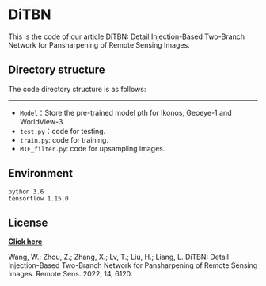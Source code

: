 # DiTBN
This is the code of our article DiTBN: Detail Injection-Based Two-Branch Network for Pansharpening of Remote Sensing Images.

## Directory structure

The code directory structure is as follows:

------
- `Model`：Store the pre-trained model pth for Ikonos, Geoeye-1 and WorldView-3.
- `test.py`：code for testing.
- `train.py`: code for training.
- `MTF_filter.py`: code for upsampling images.

## Environment

```
python 3.6
tensorflow 1.15.0
```
## License
[**Click here**](https://www.mdpi.com/2072-4292/14/23/6120)

Wang, W.; Zhou, Z.; Zhang, X.; Lv, T.; Liu, H.; Liang, L. DiTBN: Detail Injection-Based Two-Branch Network for Pansharpening of Remote Sensing Images. Remote Sens. 2022, 14, 6120.
